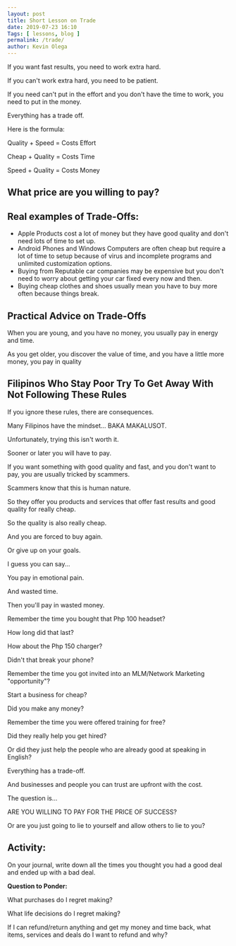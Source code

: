 ```yaml
--- 
layout: post 
title: Short Lesson on Trade
date: 2019-07-23 16:10
Tags: [ lessons, blog ]
permalink: /trade/ 
author: Kevin Olega 
--- 
```

If you want fast results, you need to work extra hard.

If you can't work extra hard, you need to be patient.

If you need can't put in the effort and you don't have the time to work, you need to put in the money.

Everything has a trade off.

Here is the formula:

Quality + Speed = Costs Effort

Cheap + Quality = Costs Time

Speed + Quality = Costs Money

## What price are you willing to pay?

## Real examples of Trade-Offs:

- Apple Products cost a lot of money but they have good quality and don't need lots of time to set up.
- Android Phones and Windows Computers are often cheap but require a lot of time to setup because of virus and incomplete programs and unlimited customization options.
- Buying from Reputable car companies may be expensive but you don't need to worry about getting your car fixed every now and then.
- Buying cheap clothes and shoes usually mean you have to buy more often because things break.

## Practical Advice on Trade-Offs

When you are young, and you have no money, you usually pay in energy and time.

As you get older, you discover the value of time, and you have a little more money, you pay in quality

## Filipinos Who Stay Poor Try To Get Away With Not Following These Rules

If you ignore these rules, there are consequences.

Many Filipinos have the mindset... BAKA MAKALUSOT.

Unfortunately, trying this isn't worth it.

Sooner or later you will have to pay.

If you want something with good quality and fast, and you don't want to pay, you are usually tricked by scammers.

Scammers know that this is human nature.

So they offer you products and services that offer fast results and good quality for really cheap.

So the quality is also really cheap.

And you are forced to buy again.

Or give up on your goals.

I guess you can say...

You pay in emotional pain.

And wasted time.

Then you'll pay in wasted money.

Remember the time you bought that Php 100 headset? 

How long did that last?

How about the Php 150 charger?

Didn't that break your phone?

Remember the time you got invited into an MLM/Network Marketing "opportunity"? 

Start a business for cheap? 

Did you make any money?

Remember the time you were offered training for free?

Did they really help you get hired?

Or did they just help the people who are already good at speaking in English?

Everything has a trade-off.

And businesses and people you can trust are upfront with the cost.

The question is...

ARE YOU WILLING TO PAY FOR THE PRICE OF SUCCESS?

Or are you just going to lie to yourself and allow others to lie to you?

## Activity:

On your journal, write down all the times you thought you had a good deal and ended up with a bad deal.

**Question to Ponder:**

What purchases do I regret making?

What life decisions do I regret making?

If I can refund/return anything and get my money and time back, what items, services and deals do I want to refund and why?